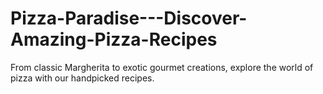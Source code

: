 # Pizza-Paradise---Discover-Amazing-Pizza-Recipes
From classic Margherita to exotic gourmet creations, explore the world of pizza with our handpicked recipes.
